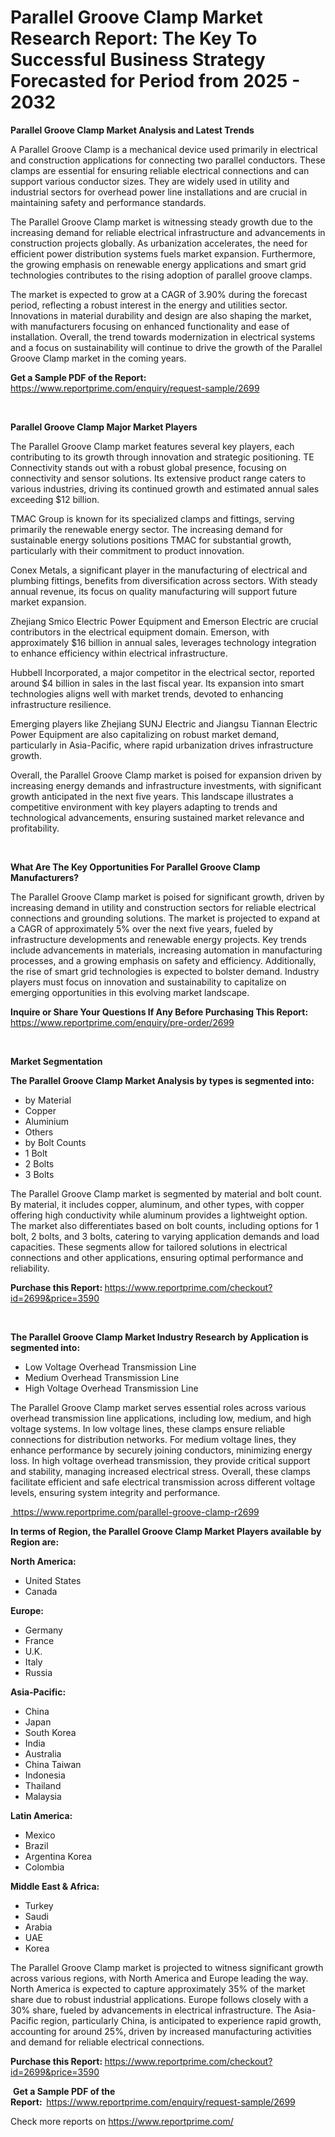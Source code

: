 <p><h1>Parallel Groove Clamp Market Research Report: The Key To Successful Business Strategy Forecasted for Period from 2025 - 2032</h1></p><p><strong>Parallel Groove Clamp Market Analysis and Latest Trends</strong></p>
<p><p>A Parallel Groove Clamp is a mechanical device used primarily in electrical and construction applications for connecting two parallel conductors. These clamps are essential for ensuring reliable electrical connections and can support various conductor sizes. They are widely used in utility and industrial sectors for overhead power line installations and are crucial in maintaining safety and performance standards.</p><p>The Parallel Groove Clamp market is witnessing steady growth due to the increasing demand for reliable electrical infrastructure and advancements in construction projects globally. As urbanization accelerates, the need for efficient power distribution systems fuels market expansion. Furthermore, the growing emphasis on renewable energy applications and smart grid technologies contributes to the rising adoption of parallel groove clamps. </p><p>The market is expected to grow at a CAGR of 3.90% during the forecast period, reflecting a robust interest in the energy and utilities sector. Innovations in material durability and design are also shaping the market, with manufacturers focusing on enhanced functionality and ease of installation. Overall, the trend towards modernization in electrical systems and a focus on sustainability will continue to drive the growth of the Parallel Groove Clamp market in the coming years.</p></p>
<p><strong>Get a Sample PDF of the Report:&nbsp;</strong> <a href="https://www.reportprime.com/enquiry/request-sample/2699?utm_campaign=2732&utm_medium=2&utm_source=Github&utm_content=ia&utm_term=18032025&utm_id=parallel-groove-clamp">https://www.reportprime.com/enquiry/request-sample/2699</a></p>
<p>&nbsp;</p>
<p><strong>Parallel Groove Clamp Major Market Players</strong></p>
<p><p>The Parallel Groove Clamp market features several key players, each contributing to its growth through innovation and strategic positioning. TE Connectivity stands out with a robust global presence, focusing on connectivity and sensor solutions. Its extensive product range caters to various industries, driving its continued growth and estimated annual sales exceeding $12 billion.</p><p>TMAC Group is known for its specialized clamps and fittings, serving primarily the renewable energy sector. The increasing demand for sustainable energy solutions positions TMAC for substantial growth, particularly with their commitment to product innovation.</p><p>Conex Metals, a significant player in the manufacturing of electrical and plumbing fittings, benefits from diversification across sectors. With steady annual revenue, its focus on quality manufacturing will support future market expansion.</p><p>Zhejiang Smico Electric Power Equipment and Emerson Electric are crucial contributors in the electrical equipment domain. Emerson, with approximately $16 billion in annual sales, leverages technology integration to enhance efficiency within electrical infrastructure.</p><p>Hubbell Incorporated, a major competitor in the electrical sector, reported around $4 billion in sales in the last fiscal year. Its expansion into smart technologies aligns well with market trends, devoted to enhancing infrastructure resilience.</p><p>Emerging players like Zhejiang SUNJ Electric and Jiangsu Tiannan Electric Power Equipment are also capitalizing on robust market demand, particularly in Asia-Pacific, where rapid urbanization drives infrastructure growth.</p><p>Overall, the Parallel Groove Clamp market is poised for expansion driven by increasing energy demands and infrastructure investments, with significant growth anticipated in the next five years. This landscape illustrates a competitive environment with key players adapting to trends and technological advancements, ensuring sustained market relevance and profitability.</p></p>
<p>&nbsp;</p>
<p><strong>What Are The Key Opportunities For Parallel Groove Clamp Manufacturers?</strong></p>
<p><p>The Parallel Groove Clamp market is poised for significant growth, driven by increasing demand in utility and construction sectors for reliable electrical connections and grounding solutions. The market is projected to expand at a CAGR of approximately 5% over the next five years, fueled by infrastructure developments and renewable energy projects. Key trends include advancements in materials, increasing automation in manufacturing processes, and a growing emphasis on safety and efficiency. Additionally, the rise of smart grid technologies is expected to bolster demand. Industry players must focus on innovation and sustainability to capitalize on emerging opportunities in this evolving market landscape.</p></p>
<p><strong>Inquire or Share Your Questions If Any Before Purchasing This Report:</strong> <a href="https://www.reportprime.com/enquiry/pre-order/2699?utm_campaign=2732&utm_medium=2&utm_source=Github&utm_content=ia&utm_term=18032025&utm_id=parallel-groove-clamp">https://www.reportprime.com/enquiry/pre-order/2699</a></p>
<p>&nbsp;</p>
<p><strong>Market Segmentation</strong></p>
<p><strong>The Parallel Groove Clamp Market Analysis by types is segmented into:</strong></p>
<p><ul><li>by Material</li><li>Copper</li><li>Aluminium</li><li>Others</li><li>by Bolt Counts</li><li>1 Bolt</li><li>2 Bolts</li><li>3 Bolts</li></ul></p>
<p><p>The Parallel Groove Clamp market is segmented by material and bolt count. By material, it includes copper, aluminum, and other types, with copper offering high conductivity while aluminum provides a lightweight option. The market also differentiates based on bolt counts, including options for 1 bolt, 2 bolts, and 3 bolts, catering to varying application demands and load capacities. These segments allow for tailored solutions in electrical connections and other applications, ensuring optimal performance and reliability.</p></p>
<p><strong>Purchase this Report:&nbsp;</strong><a href="https://www.reportprime.com/checkout?id=2699&price=3590&utm_campaign=2732&utm_medium=2&utm_source=Github&utm_content=ia&utm_term=18032025&utm_id=parallel-groove-clamp">https://www.reportprime.com/checkout?id=2699&price=3590</a></p>
<p>&nbsp;</p>
<p><strong>The Parallel Groove Clamp Market Industry Research by Application is segmented into:</strong></p>
<p><ul><li>Low Voltage Overhead Transmission Line</li><li>Medium Overhead Transmission Line</li><li>High Voltage Overhead Transmission Line</li></ul></p>
<p><p>The Parallel Groove Clamp market serves essential roles across various overhead transmission line applications, including low, medium, and high voltage systems. In low voltage lines, these clamps ensure reliable connections for distribution networks. For medium voltage lines, they enhance performance by securely joining conductors, minimizing energy loss. In high voltage overhead transmission, they provide critical support and stability, managing increased electrical stress. Overall, these clamps facilitate efficient and safe electrical transmission across different voltage levels, ensuring system integrity and performance.</p></p>
<p><a href="https://www.reportprime.com/parallel-groove-clamp-r2699?utm_campaign=2732&utm_medium=2&utm_source=Github&utm_content=ia&utm_term=18032025&utm_id=parallel-groove-clamp">&nbsp;https://www.reportprime.com/parallel-groove-clamp-r2699</a></p>
<p><strong>In terms of Region, the Parallel Groove Clamp Market Players available by Region are:</strong></p>
<p>
    <p> <strong> North America: </strong>
        <ul>
            <li>United States</li>
            <li>Canada</li>
        </ul>
        </p> 
    <p> <strong> Europe: </strong>
        <ul>
            <li>Germany</li>
            <li>France</li>
            <li>U.K.</li>
            <li>Italy</li>
            <li>Russia</li>
        </ul>
        </p> 
    <p> <strong> Asia-Pacific: </strong>
        <ul>
            <li>China</li>
            <li>Japan</li>
            <li>South Korea</li>
            <li>India</li>
            <li>Australia</li>
            <li>China Taiwan</li>
            <li>Indonesia</li>
            <li>Thailand</li>
            <li>Malaysia</li>
        </ul>
        </p> 
    <p> <strong> Latin America: </strong>
        <ul>
            <li>Mexico</li>
            <li>Brazil</li>
            <li>Argentina Korea</li>
            <li>Colombia</li>
        </ul>
        </p> 
    <p> <strong> Middle East & Africa: </strong>
        <ul>
            <li>Turkey</li>
            <li>Saudi</li>
            <li>Arabia</li>
            <li>UAE</li>
            <li>Korea</li>
        </ul>
    </p>
    </p>
<p><p>The Parallel Groove Clamp market is projected to witness significant growth across various regions, with North America and Europe leading the way. North America is expected to capture approximately 35% of the market share due to robust industrial applications. Europe follows closely with a 30% share, fueled by advancements in electrical infrastructure. The Asia-Pacific region, particularly China, is anticipated to experience rapid growth, accounting for around 25%, driven by increased manufacturing activities and demand for reliable electrical connections.</p></p>
<p><strong>Purchase this Report: </strong><a href="https://www.reportprime.com/checkout?id=2699&price=3590&utm_campaign=2732&utm_medium=2&utm_source=Github&utm_content=ia&utm_term=18032025&utm_id=parallel-groove-clamp">https://www.reportprime.com/checkout?id=2699&price=3590</a></p>
<p>&nbsp;<strong>Get a Sample PDF of the Report:&nbsp;&nbsp;</strong><a href="https://www.reportprime.com/enquiry/request-sample/2699?utm_campaign=2732&utm_medium=2&utm_source=Github&utm_content=ia&utm_term=18032025&utm_id=parallel-groove-clamp">https://www.reportprime.com/enquiry/request-sample/2699</a></p>
<p><strong></strong></p>
<p>Check more reports on <a href="https://www.reportprime.com/?utm_campaign=2732&utm_medium=2&utm_source=Github&utm_content=ia&utm_term=18032025&utm_id=parallel-groove-clamp">https://www.reportprime.com/</a></p>